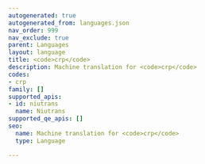 ```yaml
---
autogenerated: true
autogenerated_from: languages.json
nav_order: 999
nav_exclude: true
parent: Languages
layout: language
title: <code>crp</code>
description: Machine translation for <code>crp</code>
codes:
- crp
family: []
supported_apis:
- id: niutrans
  name: Niutrans
supported_qe_apis: []
seo:
  name: Machine translation for <code>crp</code>
  type: Language

---
```


